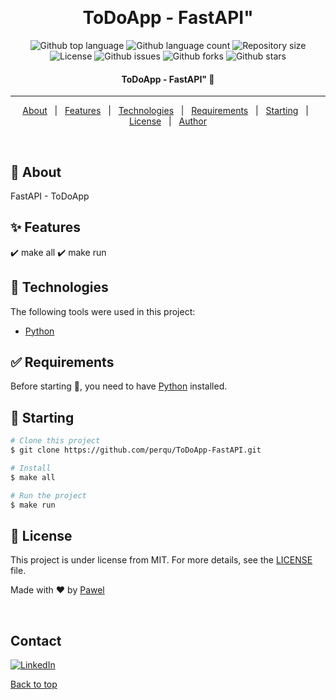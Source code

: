 <div align="center" id="top">

&#xa0;

</div>

<h1 align="center">ToDoApp - FastAPI"</h1>

<p align="center">
  <img alt="Github top language" src="https://img.shields.io/github/languages/top/perqu/auto-requirements-script?color=56BEB8">

  <img alt="Github language count" src="https://img.shields.io/github/languages/count/perqu/auto-requirements-script?color=56BEB8">

  <img alt="Repository size" src="https://img.shields.io/github/repo-size/perqu/auto-requirements-script?color=56BEB8">

  <img alt="License" src="https://img.shields.io/github/license/perqu/auto-requirements-script?color=56BEB8">

  <img alt="Github issues" src="https://img.shields.io/github/issues/perqu/auto-requirements-script?color=56BEB8" />

  <img alt="Github forks" src="https://img.shields.io/github/forks/perqu/auto-requirements-script?color=56BEB8" />

  <img alt="Github stars" src="https://img.shields.io/github/stars/perqu/auto-requirements-script?color=56BEB8" />
</p>

<h4 align="center"> 
	ToDoApp - FastAPI" 🚀
</h4>

<hr>

<p align="center">
  <a href="#dart-about">About</a> &#xa0; | &#xa0; 
  <a href="#sparkles-features">Features</a> &#xa0; | &#xa0;
  <a href="#rocket-technologies">Technologies</a> &#xa0; | &#xa0;
  <a href="#white_check_mark-requirements">Requirements</a> &#xa0; | &#xa0;
  <a href="#checkered_flag-starting">Starting</a> &#xa0; | &#xa0;
  <a href="#memo-license">License</a> &#xa0; | &#xa0;
  <a href="https://github.com/{{YOUR_GITHUB_USERNAME}}" target="_blank">Author</a>
</p>

<br>

## :dart: About

FastAPI - ToDoApp

## :sparkles: Features

:heavy_check_mark: make all
:heavy_check_mark: make run

## :rocket: Technologies

The following tools were used in this project:

- [Python](https://www.python.org/)

## :white_check_mark: Requirements

Before starting :checkered_flag:, you need to have [Python](https://www.python.org/) installed.

## :checkered_flag: Starting

```bash
# Clone this project
$ git clone https://github.com/perqu/ToDoApp-FastAPI.git

# Install
$ make all

# Run the project
$ make run

```

## :memo: License

This project is under license from MIT. For more details, see the [LICENSE](LICENSE.md) file.

Made with :heart: by <a href="https://github.com/perqu" target="_blank">Pawel</a>

&#xa0;

## Contact

[![LinkedIn][linkedin-shield]][linkedin-url]

<a href="#top">Back to top</a>

[linkedin-shield]: https://img.shields.io/badge/-LinkedIn-black.svg?style=for-the-badge&logo=linkedin&colorB=555
[linkedin-url]: https://www.linkedin.com/in/pawe%C5%82-perenc-51b39315a/
